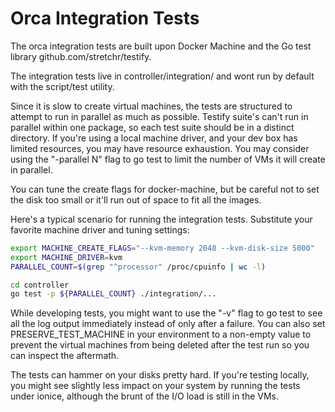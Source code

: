 # Orca Integration Tests

The orca integration tests are built upon Docker Machine and the Go test
library github.com/stretchr/testify.

The integration tests live in controller/integration/ and wont run by
default with the script/test utility.

Since it is slow to create virtual machines, the tests are structured to
attempt to run in parallel as much as possible.  Testify suite's can't
run in parallel within one package, so each test suite should be in a
distinct directory.  If you're using a local machine driver, and your
dev box has limited resources, you may have resource exhaustion.
You may consider using the "-parallel N" flag to go test to limit the
number of VMs it will create in parallel.

You can tune the create flags for docker-machine, but be careful not to
set the disk too small or it'll run out of space to fit all the images.

Here's a typical scenario for running the integration tests.  Substitute
your favorite machine driver and tuning settings:

```bash
export MACHINE_CREATE_FLAGS="--kvm-memory 2048 --kvm-disk-size 5000"
export MACHINE_DRIVER=kvm
PARALLEL_COUNT=$(grep "^processor" /proc/cpuinfo | wc -l)

cd controller
go test -p ${PARALLEL_COUNT} ./integration/...
```


While developing tests, you might want to use the "-v" flag to go test
to see all the log output immediately instead of only after a failure.
You can also set PRESERVE\_TEST\_MACHINE in your environment to a
non-empty value to prevent the virtual machines from being deleted after
the test run so you can inspect the aftermath.


The tests can hammer on your disks pretty hard.  If you're testing
locally, you might see slightly less impact on your system by running
the tests under ionice, although the brunt of the I/O load is still in
the VMs.
